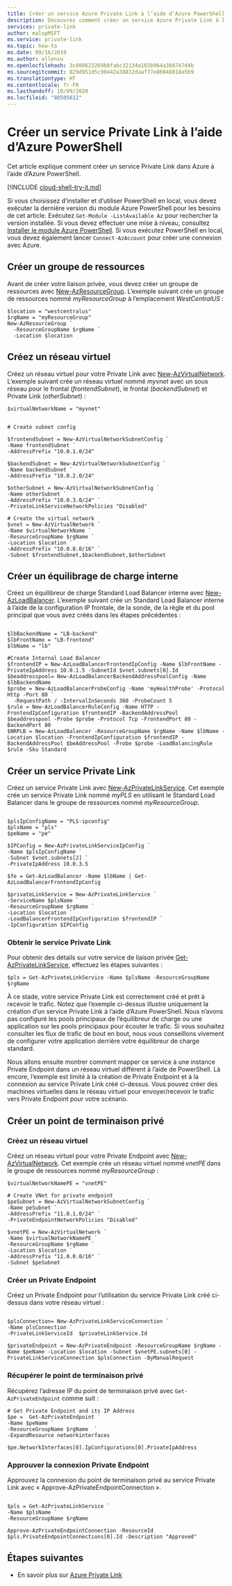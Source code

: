```yaml
---
title: Créer un service Azure Private Link à l’aide d’Azure PowerShell | Microsoft Docs
description: Découvrez comment créer un service Azure Private Link à l’aide d’Azure PowerShell
services: private-link
author: malopMSFT
ms.service: private-link
ms.topic: how-to
ms.date: 09/16/2019
ms.author: allensu
ms.openlocfilehash: 3c808623269b8fabc32134a165b964a3b0747d4b
ms.sourcegitcommit: 829d951d5c90442a38012daaf77e86046018e5b9
ms.translationtype: HT
ms.contentlocale: fr-FR
ms.lasthandoff: 10/09/2020
ms.locfileid: "88505612"
---
```

# <a name="create-a-private-link-service-using-azure-powershell"></a>Créer un service Private Link à l’aide d’Azure PowerShell
Cet article explique comment créer un service Private Link dans Azure à l’aide d’Azure PowerShell.

[!INCLUDE [cloud-shell-try-it.md](../../includes/cloud-shell-try-it.md)]

Si vous choisissez d’installer et d’utiliser PowerShell en local, vous devez exécuter la dernière version du module Azure PowerShell pour les besoins de cet article. Exécutez `Get-Module -ListAvailable Az` pour rechercher la version installée. Si vous devez effectuer une mise à niveau, consultez [Installer le module Azure PowerShell](/powershell/azure/install-Az-ps). Si vous exécutez PowerShell en local, vous devez également lancer `Connect-AzAccount` pour créer une connexion avec Azure.

## <a name="create-a-resource-group"></a>Créer un groupe de ressources

Avant de créer votre liaison privée, vous devez créer un groupe de ressources avec [New-AzResourceGroup](/powershell/module/az.resources/new-azresourcegroup). L’exemple suivant crée un groupe de ressources nommé *myResourceGroup* à l’emplacement *WestCentralUS* :

```azurepowershell
$location = "westcentralus"
$rgName = "myResourceGroup"
New-AzResourceGroup `
  -ResourceGroupName $rgName `
  -Location $location
```
## <a name="create-a-virtual-network"></a>Créez un réseau virtuel
Créez un réseau virtuel pour votre Private Link avec [New-AzVirtualNetwork](/powershell/module/az.network/new-azvirtualnetwork). L’exemple suivant crée un réseau virtuel nommé *myvnet* avec un sous réseau pour le frontal (*frontendSubnet*), le frontal (*backendSubnet*) et Private Link (*otherSubnet*) :

```azurepowershell
$virtualNetworkName = "myvnet"


# Create subnet config

$frontendSubnet = New-AzVirtualNetworkSubnetConfig `
-Name frontendSubnet `
-AddressPrefix "10.0.1.0/24"

$backendSubnet = New-AzVirtualNetworkSubnetConfig `
-Name backendSubnet `
-AddressPrefix "10.0.2.0/24"

$otherSubnet = New-AzVirtualNetworkSubnetConfig `
-Name otherSubnet `
-AddressPrefix "10.0.3.0/24" `
-PrivateLinkServiceNetworkPolicies "Disabled"

# Create the virtual network
$vnet = New-AzVirtualNetwork `
-Name $virtualNetworkName `
-ResourceGroupName $rgName `
-Location $location `
-AddressPrefix "10.0.0.0/16" `
-Subnet $frontendSubnet,$backendSubnet,$otherSubnet
```
## <a name="create-internal-load-balancer"></a>Créer un équilibrage de charge interne
Créez un équilibreur de charge Standard Load Balancer interne avec [New-AzLoadBalancer](/powershell/module/az.network/new-azloadbalancer). L’exemple suivant crée un Standard Load Balancer interne à l’aide de la configuration IP frontale, de la sonde, de la règle et du pool principal que vous avez créés dans les étapes précédentes :

```azurepowershell

$lbBackendName = "LB-backend"
$lbFrontName = "LB-frontend"
$lbName = "lb"

#Create Internal Load Balancer
$frontendIP = New-AzLoadBalancerFrontendIpConfig -Name $lbFrontName -PrivateIpAddress 10.0.1.5 -SubnetId $vnet.subnets[0].Id
$beaddresspool= New-AzLoadBalancerBackendAddressPoolConfig -Name $lbBackendName
$probe = New-AzLoadBalancerProbeConfig -Name 'myHealthProbe' -Protocol Http -Port 80 `
  -RequestPath / -IntervalInSeconds 360 -ProbeCount 5
$rule = New-AzLoadBalancerRuleConfig -Name HTTP -FrontendIpConfiguration $frontendIP -BackendAddressPool  $beaddresspool -Probe $probe -Protocol Tcp -FrontendPort 80 -BackendPort 80
$NRPLB = New-AzLoadBalancer -ResourceGroupName $rgName -Name $lbName -Location $location -FrontendIpConfiguration $frontendIP -BackendAddressPool $beAddressPool -Probe $probe -LoadBalancingRule $rule -Sku Standard
```
## <a name="create-a-private-link-service"></a>Créer un service Private Link
Créez un service Private Link avec [New-AzPrivateLinkService](/powershell/module/az.network/new-azloadbalancer).  Cet exemple crée un service Private Link nommé *myPLS* en utilisant le Standard Load Balancer dans le groupe de ressources nommé *myResourceGroup*.
```azurepowershell

$plsIpConfigName = "PLS-ipconfig"
$plsName = "pls"
$peName = "pe"
 
$IPConfig = New-AzPrivateLinkServiceIpConfig `
-Name $plsIpConfigName `
-Subnet $vnet.subnets[2] `
-PrivateIpAddress 10.0.3.5

$fe = Get-AzLoadBalancer -Name $lbName | Get-AzLoadBalancerFrontendIpConfig

$privateLinkService = New-AzPrivateLinkService `
-ServiceName $plsName `
-ResourceGroupName $rgName `
-Location $location `
-LoadBalancerFrontendIpConfiguration $frontendIP `
-IpConfiguration $IPConfig
```

### <a name="get-private-link-service"></a>Obtenir le service Private Link
Pour obtenir des détails sur votre service de liaison privée [Get-AzPrivateLinkService](/powershell/module/az.network/get-azprivatelinkservice), effectuez les étapes suivantes :

```azurepowershell
$pls = Get-AzPrivateLinkService -Name $plsName -ResourceGroupName $rgName
```

À ce stade, votre service Private Link est correctement créé et prêt à recevoir le trafic. Notez que l’exemple ci-dessus illustre uniquement la création d’un service Private Link à l’aide d’Azure PowerShell.  Nous n’avons pas configuré les pools principaux de l’équilibreur de charge ou une application sur les pools principaux pour écouter le trafic. Si vous souhaitez consulter les flux de trafic de bout en bout, nous vous conseillons vivement de configurer votre application derrière votre équilibreur de charge standard.

Nous allons ensuite montrer comment mapper ce service à une instance Private Endpoint dans un réseau virtuel différent à l’aide de PowerShell. Là encore, l’exemple est limité à la création de Private Endpoint et à la connexion au service Private Link créé ci-dessus. Vous pouvez créer des machines virtuelles dans le réseau virtuel pour envoyer/recevoir le trafic vers Private Endpoint pour votre scénario.

## <a name="create-a-private-endpoint"></a>Créer un point de terminaison privé
### <a name="create-a-virtual-network"></a>Créez un réseau virtuel
Créez un réseau virtuel pour votre Private Endpoint avec [New-AzVirtualNetwork](/powershell/module/az.network/new-azvirtualnetwork). Cet exemple crée un réseau virtuel nommé *vnetPE* dans le groupe de ressources nommé *myResourceGroup* :

```azurepowershell
$virtualNetworkNamePE = "vnetPE"

# Create VNet for private endpoint
$peSubnet = New-AzVirtualNetworkSubnetConfig `
-Name peSubnet `
-AddressPrefix "11.0.1.0/24" `
-PrivateEndpointNetworkPolicies "Disabled"

$vnetPE = New-AzVirtualNetwork `
-Name $virtualNetworkNamePE `
-ResourceGroupName $rgName `
-Location $location `
-AddressPrefix "11.0.0.0/16" `
-Subnet $peSubnet
```

### <a name="create-a-private-endpoint"></a>Créer un Private Endpoint
Créez un Private Endpoint pour l’utilisation du service Private Link créé ci-dessus dans votre réseau virtuel :

```azurepowershell

$plsConnection= New-AzPrivateLinkServiceConnection `
-Name plsConnection `
-PrivateLinkServiceId  $privateLinkService.Id

$privateEndpoint = New-AzPrivateEndpoint -ResourceGroupName $rgName -Name $peName -Location $location -Subnet $vnetPE.subnets[0] -PrivateLinkServiceConnection $plsConnection -ByManualRequest
```

### <a name="get-private-endpoint"></a>Récupérer le point de terminaison privé
Récupérez l’adresse IP du point de terminaison privé avec `Get-AzPrivateEndpoint` comme suit :

```azurepowershell
# Get Private Endpoint and its IP Address
$pe =  Get-AzPrivateEndpoint `
-Name $peName `
-ResourceGroupName $rgName  `
-ExpandResource networkinterfaces

$pe.NetworkInterfaces[0].IpConfigurations[0].PrivateIpAddress

```

### <a name="approve-the-private-endpoint-connection"></a>Approuver la connexion Private Endpoint
Approuvez la connexion du point de terminaison privé au service Private Link avec « Approve-AzPrivateEndpointConnection ».

```azurepowershell

$pls = Get-AzPrivateLinkService `
-Name $plsName `
-ResourceGroupName $rgName

Approve-AzPrivateEndpointConnection -ResourceId $pls.PrivateEndpointConnections[0].Id -Description "Approved"

```

## <a name="next-steps"></a>Étapes suivantes
- En savoir plus sur [Azure Private Link](private-link-overview.md)

